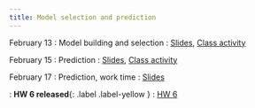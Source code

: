 ```yaml
---
title: Model selection and prediction
---
```


February 13
: Model building and selection
  : [Slides](https://sta214-s23.github.io/slides/lecture_13.pdf), [Class activity](https://sta214-s23.github.io/class_activities/ca_lecture_13.html)

February 15
: Prediction
  : [Slides](https://sta214-s23.github.io/slides/lecture_14.pdf), [Class activity](https://sta214-s23.github.io/class_activities/ca_lecture_14.html)

February 17
: Prediction, work time
  : [Slides](https://sta214-s23.github.io/slides/lecture_15.pdf)

: **HW 6 released**{: .label .label-yellow }
  : [HW 6](https://sta214-s23.github.io/homework/HW6.pdf)